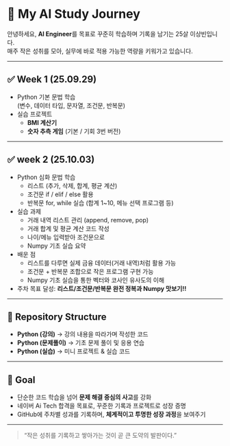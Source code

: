 # 🚀 My AI Study Journey 

안녕하세요, **AI Engineer**를 목표로 꾸준히 학습하며 기록을 남기는 25살 이상빈입니다.  
매주 작은 성취를 모아, 실무에 바로 적용 가능한 역량을 키워가고 있습니다.  

---

## ✅ Week 1 (25.09.29) 
- Python 기본 문법 학습  
  (변수, 데이터 타입, 문자열, 조건문, 반복문)
- 실습 프로젝트  
  - **BMI 계산기**  
  - **숫자 추측 게임** (기본 / 기회 3번 버전)

---
## ✅ week 2 (25.10.03)
- Python 심화 문법 학습  
  - 리스트 (추가, 삭제, 합계, 평균 계산)  
  - 조건문 if / elif / else 활용  
  - 반복문 for, while 실습 (합계 1~10, 메뉴 선택 프로그램 등)  
- 실습 과제  
  - 거래 내역 리스트 관리 (append, remove, pop)  
  - 거래 합계 및 평균 계산 코드 작성  
  - 나이/메뉴 입력받아 조건문으로 
  - Numpy 기초 실습 요약  
- 배운 점  
  - 리스트를 다루면 실제 금융 데이터(거래 내역)처럼 활용 가능  
  - 조건문 + 반복문 조합으로 작은 프로그램 구현 가능 
  - Numpy 기초 실습을 통한 벡터와 코사인 유사도의 이해 
- 주차 목표 달성: **리스트/조건문/반복문 완전 정복과 Numpy 맛보기!!**


---
## 📂 Repository Structure
- **Python (강의)** → 강의 내용을 따라가며 작성한 코드  
- **Python (문제풀이)** → 기초 문제 풀이 및 응용 연습  
- **Python (실습)** → 미니 프로젝트 & 실습 코드  

---

## 🎯 Goal
- 단순한 코드 학습을 넘어 **문제 해결 중심의 사고**를 강화  
- 네이버  Ai Tech 합격을 목표로, 꾸준한 기록과 프로젝트로 성장 증명  
- GitHub에 주차별 성과를 기록하며, **체계적이고 투명한 성장 과정**을 보여주기  

---

> “작은 성취를 기록하고 쌓아가는 것이 곧 큰 도약의 발판이다.”  
